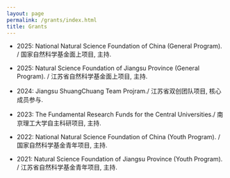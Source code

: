 ```yaml
---
layout: page
permalink: /grants/index.html
title: Grants
---
```

- 2025: National Natural Science Foundation of China (General Program). / 国家自然科学基金面上项目, 主持.

- 2025: Natural Science Foundation of Jiangsu Province (General Program). / 江苏省自然科学基金面上项目, 主持.

- 2024: Jiangsu ShuangChuang Team Projram./ 江苏省双创团队项目, 核心成员参与.

- 2023: The Fundamental Research Funds for the Central Universities./ 南京理工大学自主科研项目, 主持.

- 2022: National Natural Science Foundation of China (Youth Program). / 国家自然科学基金青年项目, 主持.

- 2021: Natural Science Foundation of Jiangsu Province (Youth Program). / 江苏省自然科学基金青年项目, 主持.
<br>


